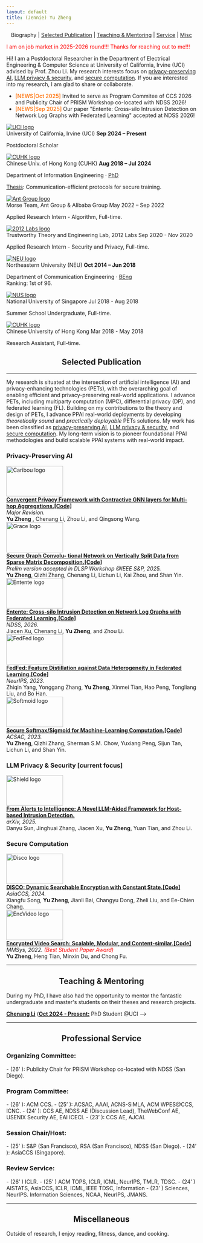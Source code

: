 ```yaml
---
layout: default
title: (Jennie) Yu Zheng
---
```


<p align="center">
<span class="nav-current">Biography</span> | <a href="#papers">Selected Publication</a> | <a href="#mentoring">Teaching & Mentoring</a> | <a href="#projects">Service</a> | <a href="#misc">Misc</a>
</p>

<span style="color:#ff0000">I am on job market in 2025-2026 round!!! Thanks for reaching out to me!!!</span>

Hi! I am a Postdoctoral Researcher in the Department of Electrical Engineering & Computer Science at University of California, Irvine (UCI) advised by Prof. Zhou Li. My research interests focus on <a href="#ppai">privacy-preserving AI</a>, <a href="#llm_sp">LLM privacy & security</a>, and <a href="#sec_com">secure computation</a>. If you are interested into my research, I am glad to share or collaborate.
 

- <span style="color:#ff7a18;font-weight:600">[NEWS|Oct 2025]</span> Invited to serve as Program Commitee of CCS 2026 and Publicity Chair of PRISM Workshop co-located with NDSS 2026!
- <span style="color:#ff7a18;font-weight:600">[NEWS|Sep 2025]</span> Our paper "Entente: Cross-silo Intrusion Detection on Network Log Graphs with Federated Learning" accepted at NDSS 2026!

<div class="timeline-section">
<div class="timeline">
<div class="timeline-item">
  <div class="timeline-logo">
    <a href="https://uci.edu/" target="_blank" rel="noopener">
      <img src="{{ '/static/images/timeline/uci.png' | relative_url }}" alt="UCI logo" loading="lazy">
    </a>
  </div>
<div class="timeline-content">
<div class="timeline-heading">
<span class="timeline-organization">University of California, Irvine (UCI) </span>
<span class="timeline-duration"><strong>Sep 2024 – Present</strong></span>
</div>
<p class="timeline-role">Postdoctoral Scholar</p>
</div>
</div>
<div class="timeline-item">
  <div class="timeline-logo">
    <a href="https://www.cuhk.edu.hk/english/index.html" target="_blank" rel="noopener">
      <img src="{{ '/static/images/timeline/cuhk.png' | relative_url }}" alt="CUHK logo" loading="lazy">
    </a>
  </div>
<div class="timeline-content">
<div class="timeline-heading">
<span class="timeline-organization">Chinese Univ. of Hong Kong (CUHK) </span>
<span class="timeline-duration"><strong>Aug 2018 – Jul 2024</strong></span>
</div>
<p class="timeline-role">Department of Information Engineering · <a class="timeline-mentor" href="https://" rel="noopener" target="_blank">PhD</a></p>
<p class="timeline-description">
        <a href="https://repository.lib.cuhk.edu.hk/en/item/cuhk-3550380?solr_nav%5Bid%5D=5221cdb84a4e7fc1565d&solr_nav%5Bpage%5D=0&solr_nav%5Boffset%5D=0" target="_blank" rel="noopener">Thesis</a>: Communication-efficient protocols for secure training. 
</p>
<div class="timeline-subitems">
<div class="timeline-subitem">
  <div class="timeline-subitem-logo">
    <a href="https://www.antgroup.com/en" target="_blank" rel="noopener">
      <img src="{{ '/static/images/timeline/antgroup.png' | relative_url }}" alt="Ant Group logo" loading="lazy">
    </a>
  </div>
<div class="timeline-subitem-content">
<div class="timeline-subitem-heading">
<span class="timeline-subitem-organization">Morse Team, Ant Group & Alibaba Group </span>
<span class="timeline-subitem-duration">May 2022  – Sep 2022</span>
</div>
<p class="timeline-subitem-role">Applied Research Intern - Algorithm, Full-time. </p>
</div>
</div>
<div class="timeline-subitem">
  <div class="timeline-subitem-logo">
    <a href="https:" target="_blank" rel="noopener">
      <img src="{{ '/static/images/timeline/lab.png' | relative_url }}" alt="2012 Labs logo" loading="lazy">
    </a>
  </div>
<div class="timeline-subitem-content">
<div class="timeline-subitem-heading">
<span class="timeline-subitem-organization">Trustworthy Theory and Engineering Lab, 2012 Labs</span>
<span class="timeline-subitem-duration">Sep 2020 - Nov 2020</span>
</div>
<p class="timeline-subitem-role">Applied Research Intern - Security and Privacy, Full-time.  </p>
<!-- <p class="timeline-subitem-note">
              </p> -->
</div>
</div>
</div>
</div>
<!-- </div>
<div class="timeline-item">
  <div class="timeline-logo">
    <a href="https://www.meta.com/" target="_blank" rel="noopener">
      <img src="{{ '/static/images/timeline/meta.png' | relative_url }}" alt="Meta logo" loading="lazy">
    </a>
  </div>
<div class="timeline-content">
<div class="timeline-heading">
<span class="timeline-organization">Northeastern University (NEU) </span>
<span class="timeline-duration"><strong>Jul 2018 – Sep 2021</strong></span>
</div>
<p class="timeline-role">Senior Software Engineer (IC5) · <a class="timeline-mentor" href="https://scholar.google.com/citations?user=hGJS1NkAAAAJ&amp;hl=en" rel="noopener" target="_blank">Albert Parra Pozo</a></p>
<p class="timeline-description">
          At Facebook, I worked on a number of projects, generally in 3D rendering and reconstruction. Some highlights:
          <ul class="timeline-description-list">
<li> </li>
<li> </li>
<li> </li>
<li><a href="https://bkcabralwebsite.appspot.com/An-Integrated-6DoF-Video-Camera-and-System-Design.pdf">Manifold</a> camera (<a href="https://github.com/facebook/facebook360_dep/tree/main" rel="noopener" target="_blank">code</a>). Reduced depth estimation time by 30%.</li>
</ul>
</p>
</div>-->
</div>
<div class="timeline-item">
  <div class="timeline-logo">
    <a href="https://en.wikipedia.org/wiki/Northeastern_University_(China)" target="_blank" rel="noopener">
      <img src="{{ '/static/images/timeline/neu.png' | relative_url }}" alt="NEU logo" loading="lazy">
    </a>
  </div>
<div class="timeline-content">
<div class="timeline-heading">
<span class="timeline-organization">Northeastern University (NEU)</span>
<span class="timeline-duration"><strong>Oct 2014 – Jun 2018</strong></span>
</div>
<p class="timeline-role">Department of Communication Engineering · <a class="timeline-mentor" href="https://" rel="noopener" target="_blank">BEng</a><br/>
        Ranking: 1st of 96.</p>
<div class="timeline-subitems">
<div class="timeline-subitem">
  <div class="timeline-subitem-logo">
    <a href="https://www.nus.edu.sg/" target="_blank" rel="noopener">
      <img src="{{ '/static/images/timeline/nus.png' | relative_url }}" alt="NUS logo" loading="lazy">
    </a>
  </div>
<div class="timeline-subitem-content">
<div class="timeline-subitem-heading">
<span class="timeline-subitem-organization">National University of Singapore </span>
<span class="timeline-subitem-duration">Jul 2018 - Aug 2018</span>
</div>
<p class="timeline-subitem-role">Summer School Undergraduate, Full-time. </p>
</div>
</div>
<div class="timeline-subitem">
  <div class="timeline-subitem-logo">
    <a href="https://www.cuhk.edu.hk/english/index.html" target="_blank" rel="noopener">
      <img src="{{ '/static/images/timeline/cuhk.png' | relative_url }}" alt="CUHK logo" loading="lazy">
    </a>
  </div>
<div class="timeline-subitem-content">
<div class="timeline-subitem-heading">
<span class="timeline-subitem-organization">Chinese University of Hong Kong </span>
<span class="timeline-subitem-duration">Mar 2018 - May 2018</span>
</div>
<p class="timeline-subitem-role">Research Assistant, Full-time.</p>
</div>
</div>
</div>
</div>
</div>
</div>
</div>
<h2 align="center" id="papers">
  Selected Publication
</h2>

* * *
My research  is situated at the intersection of artificial intelligence (AI) and privacy-enhancing technologies (PETs), with the overarching goal of enabling efficient and privacy-preserving real-world applications. I advance PETs, including multiparty computation (MPC), differential privacy (DP), and federated learning (FL). Building on my contributions to the theory and design of PETs, I advance PPAI real-world deployments by developing *theoretically sound* and *practically deployable* PETs solutions. My work has been classified as <a href="#ppai">privacy-preserving AI</a>, <a href="#llm_sp">LLM privacy & security</a>, and <a href="#sec_com">secure computation</a>. My long-term vision is to pioneer foundational PPAI methodologies and build scalable PPAI systems with real-world impact.

<h3 align="left" id="ppai">
  Privacy-Preserving AI
</h3>

<div class="paper-entry">
  <div class="paper-logo">
    <img src="{{ '/static/images/logos/26_caribou.png' | relative_url }}" alt="Caribou logo" style="width: 150px; height: 80px; object-fit: contain;">
  </div>
  <div class="paper-body">
    <b><a href="https://arxiv.org/pdf/2506.22727" target="_blank" rel="noopener">Convergent Privacy Framework with Contractive GNN layers for Multi-hop Aggregations.</a><a class="paper-code-link" href="https://github.com/" target="_blank" rel="noopener">[Code]</a></b><br/>
    <i>Major Revision.</i><br/>
    <b>Yu Zheng</b> , Chenang Li, Zhou Li, and Qingsong Wang.<br/>
  </div>
</div>

<div class="paper-entry">
  <div class="paper-logo">
    <img src="{{ '/static/images/logos/25_grace.png' | relative_url }}" alt="Grace logo" style="width: 150px; height: 80px; object-fit: contain;">
  </div>
  <div class="paper-body">
    <b><a href="https://arxiv.org/pdf/2502.09808" target="_blank" rel="noopener">Secure Graph Convolu-
tional Network on Vertically Split Data from Sparse Matrix Decomposition.</a><a class="paper-code-link" href="https://github." target="_blank" rel="noopener">[Code]</a></b><br/>
    <i>Prelim version accepted
in DLSP Workshop @IEEE S&P, 2025.</i><br/>
    <b>Yu Zheng</b>, Qizhi Zhang, Chenang Li, Lichun Li, Kai Zhou, and Shan Yin.<br/>
  </div>
</div>

<div class="paper-entry">
  <div class="paper-logo">
    <img src="{{ '/static/images/logos/entente.png' | relative_url }}" alt="Entente logo" style="width: 150px; height: 80px; object-fit: contain;">
  </div>
  <div class="paper-body">
    <b><a href="https://arxiv.org/pdf/2503.14284" target="_blank" rel="noopener">Entente: Cross-silo Intrusion Detection on Network Log Graphs with Federated Learning.</a><a class="paper-code-link" href="https://github.com/uci-dsp-lab/ENTENTE" target="_blank" rel="noopener">[Code]</a></b><br/>
    <i>NDSS, 2026. </i><br/>
   Jiacen Xu, Chenang Li,  <b>Yu Zheng</b>, and Zhou Li.<br/>
  </div>
</div>

<div class="paper-entry">
  <div class="paper-logo">
    <img src="{{ '/static/images/logos/fedfed.png' | relative_url }}" alt="FedFed logo" style="width: 150px; height: 80px; object-fit: contain;">
  </div>
  <div class="paper-body">
    <b><a href="https://arxiv.org/pdf/2310.05077" target="_blank" rel="noopener">FedFed: Feature Distillation against Data Heterogeneity in Federated Learning.</a><a class="paper-code-link" href="https://github.com/visitworld123/FedFed" target="_blank" rel="noopener">[Code]</a></b><br/>
    <i>NeurIPS, 2023.</i><br/>
    Zhiqin Yang, Yonggang Zhang, <b>Yu Zheng</b>, Xinmei Tian, Hao Peng, Tongliang Liu, and Bo Han.<br/>
  </div>
</div>

<div class="paper-entry">
  <div class="paper-logo">
    <img src="{{ '/static/images/logos/softmoid.png' | relative_url }}" alt="Softmoid logo" style="width: 150px; height: 80px; object-fit: contain;">
  </div>
  <div class="paper-body">
    <b><a href="https://arxiv.org/pdf/2505.17838" target="_blank" rel="noopener">Secure Softmax/Sigmoid for Machine-Learning Computation.</a><a class="paper-code-link" href="https://github.com/alipay/Antchain-MPC/tree/sec_softmoid" target="_blank" rel="noopener">[Code]</a></b><br/>
    <i>ACSAC, 2023.</i><br/>
    <b>Yu Zheng</b>, Qizhi Zhang, Sherman S.M. Chow, Yuxiang Peng, Sijun Tan, Lichun Li, and Shan Yin.<br/>
  </div>
</div>

<h3 align="left" id="llm_sp">
  LLM Privacy & Security [current focus]
</h3>


<div class="paper-entry">
  <div class="paper-logo">
    <img src="{{ '/static/images/logos/25_shield.png' | relative_url }}" alt="Shield logo" style="width: 150px; height: 80px; object-fit: contain;">
  </div>
  <div class="paper-body">
    <b><a href="https://arxiv.org/pdf/2507.10873" target="_blank" rel="noopener">From Alerts to Intelligence: A Novel LLM-Aided Framework for Host-based Intrusion Detection.</a></b><br/>
    <i>arXiv, 2025.</i><br/>
    Danyu Sun, Jinghuai Zhang, Jiacen Xu, <b>Yu Zheng</b>, Yuan Tian, and Zhou Li.<br/>
  </div>
</div>

<h3 align="left" id="sec_com">
  Secure Computation
</h3>

<div class="paper-entry">
  <div class="paper-logo">
    <img src="{{ '/static/images/logos/24_disco.png' | relative_url }}" alt="Disco logo" style="width: 150px; height: 80px; object-fit: contain;">
  </div>
  <div class="paper-body">
    <b><a href="https://eprint.iacr.org/2024/950.pdf" target="_blank" rel="noopener">DISCO:
Dynamic Searchable Encryption with Constant State.</a><a class="paper-code-link" href="https://github.com/BintaSong/opensse-schemes" target="_blank" rel="noopener">[Code]</a></b><br/>
    <i>AsiaCCS, 2024.</i><br/>
    Xiangfu Song, <b>Yu Zheng</b>, Jianli Bai, Changyu Dong, Zheli Liu, and Ee-Chien Chang.<br/>
  </div>
</div>

<div class="paper-entry">
  <div class="paper-logo">
    <img src="{{ '/static/images/logos/22_encvideo.png' | relative_url }}" alt="EncVideo logo" style="width: 150px; height: 80px; object-fit: contain;">
  </div>
  <div class="paper-body">
    <b><a href="https://dl.acm.org/doi/pdf/10.1145/3524273.3528190" target="_blank" rel="noopener">Encrypted Video Search: Scalable, Modular, and Content-similar.</a><a class="paper-code-link" href="https://github.com/yuzhengcuhk/videoSE-public" target="_blank" rel="noopener">[Code]</a></b><br/>
  <i>MMSys, 2022. <span style="color:#ff0000">(Best Student Paper Award)</span></i><br/>
    <b>Yu Zheng</b>, Heng Tian, Minxin Du, and Chong Fu.<br/>
  </div>
</div>


---

<h2 align="center" id="mentoring">
  Teaching & Mentoring
</h2>

During my PhD, I have also had the opportunity to mentor the  fantastic undergraduate and master's students on their theses and research projects.

<b>[Chenang Li](https:)</b> (<b><u>Oct 2024 - Present:</u></b> PhD Student @UCI --> <br/>
<!--
<i>[Honors Thesis](https://www.ambujtewari.com/theses/Kevin_Cao_Undergraduate_Thesis_2024.pdf), 2023-24</i><br/>
<i>Undergraduate Research Program in Statistics, 2023</i><br/> 
[Non-parametric Conformal Distributionally Robust Optimization](https://openreview.net/pdf?id=WavglEUVTR)<br/>
-->


* * *

<h2 align="center" id="projects">
  Professional Service
</h2>

<h3 align="left" id="llm_sp">
  Organizing Committee:
</h3>
- (26’ ): Publicity Chair for PRISM Workshop co-located with NDSS (San Diego).

<h3 align="left" id="llm_sp">
  Program Committee:
</h3>
- (26’ ): ACM CCS.
- (25’ ): ACSAC, AAAI, ACNS-SiMLA, ACM WPES@CCS, ICNC.
- (24’ ): CCS AE, NDSS AE (Discussion Lead), TheWebConf AE, USENIX Security AE, EAI ICECI.
- (23’ ): CCS AE, AJCAI.

<h3 align="left" id="llm_sp">
  Session Chair/Host:
</h3>
- (25’ ): S&P (San Francisco), RSA (San Francisco), NDSS (San Diego).
- (24’ ): AsiaCCS (Singapore).

<h3 align="left" id="llm_sp">
  Review Service:
</h3>
- (26’ ) ICLR. 
- (25’ ) ACM TOPS, ICLR, ICML, NeurIPS, TMLR, TDSC.
- (24’ ) AISTATS, AsiaCCS, ICLR, ICML, IEEE TDSC, Information 
- (23’ ) Sciences, NeurIPS. Information Sciences, NCAA, NeurIPS, JMANS. 


* * *

<h2 align="center" id="misc">
  Miscellaneous
</h2>
  Outside of research, I enjoy reading, fitness, dance, and cooking.
  
